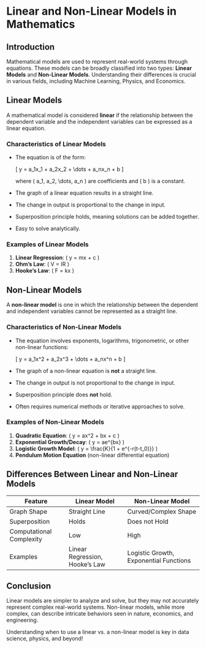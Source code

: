 # Linear and Non-Linear Models in Mathematics

## Introduction
Mathematical models are used to represent real-world systems through equations. These models can be broadly classified into two types: **Linear Models** and **Non-Linear Models**. Understanding their differences is crucial in various fields, including Machine Learning, Physics, and Economics.

## Linear Models
A mathematical model is considered **linear** if the relationship between the dependent variable and the independent variables can be expressed as a linear equation.

### Characteristics of Linear Models
- The equation is of the form:
  
  \[ y = a_1x_1 + a_2x_2 + \dots + a_nx_n + b \]
  
  where \( a_1, a_2, \dots, a_n \) are coefficients and \( b \) is a constant.
- The graph of a linear equation results in a straight line.
- The change in output is proportional to the change in input.
- Superposition principle holds, meaning solutions can be added together.
- Easy to solve analytically.

### Examples of Linear Models
1. **Linear Regression**: \( y = mx + c \)
2. **Ohm’s Law**: \( V = IR \)
3. **Hooke’s Law**: \( F = kx \)

## Non-Linear Models
A **non-linear model** is one in which the relationship between the dependent and independent variables cannot be represented as a straight line.

### Characteristics of Non-Linear Models
- The equation involves exponents, logarithms, trigonometric, or other non-linear functions:
  
  \[ y = a_1x^2 + a_2x^3 + \dots + a_nx^n + b \]
  
- The graph of a non-linear equation is **not** a straight line.
- The change in output is not proportional to the change in input.
- Superposition principle does **not** hold.
- Often requires numerical methods or iterative approaches to solve.

### Examples of Non-Linear Models
1. **Quadratic Equation**: \( y = ax^2 + bx + c \)
2. **Exponential Growth/Decay**: \( y = ae^{bx} \)
3. **Logistic Growth Model**: \( y = \frac{K}{1 + e^{-r(t-t_0)}} \)
4. **Pendulum Motion Equation** (non-linear differential equation)

## Differences Between Linear and Non-Linear Models
| Feature         | Linear Model | Non-Linear Model |
|---------------|-------------|-----------------|
| Graph Shape   | Straight Line | Curved/Complex Shape |
| Superposition | Holds | Does not Hold |
| Computational Complexity | Low | High |
| Examples | Linear Regression, Hooke’s Law | Logistic Growth, Exponential Functions |

## Conclusion
Linear models are simpler to analyze and solve, but they may not accurately represent complex real-world systems. Non-linear models, while more complex, can describe intricate behaviors seen in nature, economics, and engineering.

Understanding when to use a linear vs. a non-linear model is key in data science, physics, and beyond!
